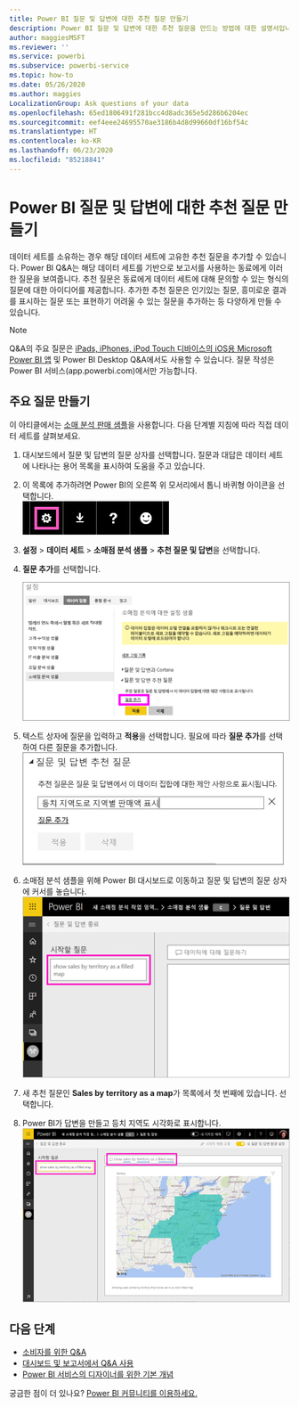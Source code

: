 ```yaml
---
title: Power BI 질문 및 답변에 대한 추천 질문 만들기
description: Power BI 질문 및 답변에 대한 추천 질문을 만드는 방법에 대한 설명서입니다.
author: maggiesMSFT
ms.reviewer: ''
ms.service: powerbi
ms.subservice: powerbi-service
ms.topic: how-to
ms.date: 05/26/2020
ms.author: maggies
LocalizationGroup: Ask questions of your data
ms.openlocfilehash: 65ed1806491f281bcc4d8adc365e5d286b6204ec
ms.sourcegitcommit: eef4eee24695570ae3186b4d8d99660df16bf54c
ms.translationtype: HT
ms.contentlocale: ko-KR
ms.lasthandoff: 06/23/2020
ms.locfileid: "85218841"
---
```

# <a name="create-featured-questions-for-power-bi-qa"></a>Power BI 질문 및 답변에 대한 추천 질문 만들기
데이터 세트를 소유하는 경우 해당 데이터 세트에 고유한 추천 질문을 추가할 수 있습니다. Power BI Q&A는 해당 데이터 세트를 기반으로 보고서를 사용하는 동료에게 이러한 질문을 보여줍니다.  추천 질문은 동료에게 데이터 세트에 대해 문의할 수 있는 형식의 질문에 대한 아이디어를 제공합니다. 추가한 추천 질문은 인기있는 질문, 흥미로운 결과를 표시하는 질문 또는 표현하기 어려울 수 있는 질문을 추가하는 등 다양하게 만들 수 있습니다.


> [!NOTE]
> Q&A의 주요 질문은 [iPads, iPhones, iPod Touch 디바이스의 iOS용 Microsoft Power BI 앱](../consumer/mobile/mobile-apps-ios-qna.md) 및 Power BI Desktop Q&A에서도 사용할 수 있습니다. 질문 작성은 Power BI 서비스(app.powerbi.com)에서만 가능합니다.
> 

## <a name="create-a-featured-question"></a>주요 질문 만들기

이 아티클에서는 [소매 분석 판매 샘플](sample-datasets.md)을 사용합니다. 다음 단계별 지침에 따라 직접 데이터 세트를 살펴보세요.

1. 대시보드에서 질문 및 답변의 질문 상자를 선택합니다.   질문과 대답은 데이터 세트에 나타나는 용어 목록을 표시하여 도움을 주고 있습니다.
2. 이 목록에 추가하려면 Power BI의 오른쪽 위 모서리에서 톱니 바퀴형 아이콘을 선택합니다.  
   ![기어 아이콘](media/service-q-and-a-create-featured-questions/pbi_gearicon2.jpg)
3. **설정** &gt; **데이터 세트** &gt; **소매점 분석 샘플** &gt; **추천 질문 및 답변**을 선택합니다.  
4. **질문 추가**를 선택합니다.
   
   ![설정 메뉴](media/service-q-and-a-create-featured-questions/power-bi-settings.png)
5. 텍스트 상자에 질문을 입력하고 **적용**을 선택합니다.   필요에 따라 **질문 추가**를 선택하여 다른 질문을 추가합니다.  
   ![추천 질문 및 답변 질문 창](media/service-q-and-a-create-featured-questions/power-bi-type-featured-question.png)
6. 소매점 분석 샘플을 위해 Power BI 대시보드로 이동하고 질문 및 답변의 질문 상자에 커서를 놓습니다.   
   ![주요 질문이 있는 Q&A 질문 상자](media/service-q-and-a-create-featured-questions/power-bi-qna-featured-question-to-start.png)
7. 새 추천 질문인 **Sales by territory as a map**가 목록에서 첫 번째에 있습니다. 선택합니다.  
8. Power BI가 답변을 만들고 등치 지역도 시각화로 표시합니다.  
   ![Q&A의 주요 질문 답변: 맵 시각화](media/service-q-and-a-create-featured-questions/power-bi-qna-featured-question.png)

## <a name="next-steps"></a>다음 단계

- [소비자를 위한 Q&A](../consumer/end-user-q-and-a.md)  
- [대시보드 및 보고서에서 Q&A 사용](power-bi-tutorial-q-and-a.md)  
- [Power BI 서비스의 디자이너를 위한 기본 개념](../fundamentals/service-basic-concepts.md)  

궁금한 점이 더 있나요? [Power BI 커뮤니티를 이용하세요.](https://community.powerbi.com/)
